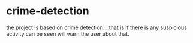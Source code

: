 # crime-detection


the project is based on crime detection....that is if there is any suspicious activity can be seen will warn the user about that.
